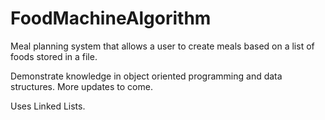 # FoodMachineAlgorithm

Meal planning system that allows a user to create meals based on a list of foods stored in a file.

Demonstrate knowledge in object oriented programming and data structures. More updates to come.

Uses Linked Lists.

